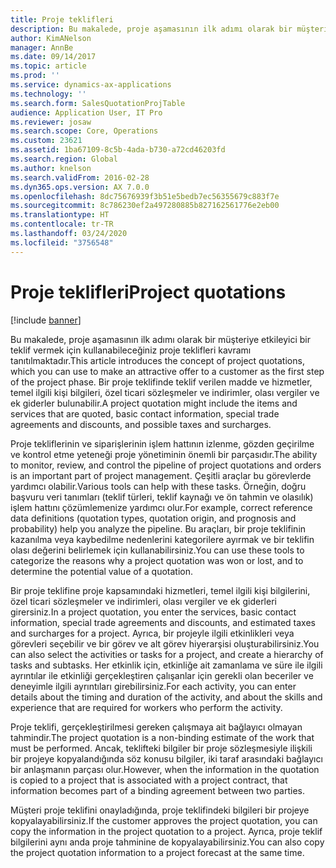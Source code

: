 ```yaml
---
title: Proje teklifleri
description: Bu makalede, proje aşamasının ilk adımı olarak bir müşteriye etkileyici bir teklif vermek için kullanabileceğiniz proje teklifleri kavramı tanıtılmaktadır. Bir proje teklifinde teklif verilen madde ve hizmetler, temel ilgili kişi bilgileri, özel ticari sözleşmeler ve indirimler, olası vergiler ve ek giderler bulunabilir.
author: KimANelson
manager: AnnBe
ms.date: 09/14/2017
ms.topic: article
ms.prod: ''
ms.service: dynamics-ax-applications
ms.technology: ''
ms.search.form: SalesQuotationProjTable
audience: Application User, IT Pro
ms.reviewer: josaw
ms.search.scope: Core, Operations
ms.custom: 23621
ms.assetid: 1ba67109-8c5b-4ada-b730-a72cd46203fd
ms.search.region: Global
ms.author: knelson
ms.search.validFrom: 2016-02-28
ms.dyn365.ops.version: AX 7.0.0
ms.openlocfilehash: 8dc75676939f3b51e5bedb7ec56355679c883f7e
ms.sourcegitcommit: 8c786230ef2a497280885b827162561776e2eb00
ms.translationtype: HT
ms.contentlocale: tr-TR
ms.lasthandoff: 03/24/2020
ms.locfileid: "3756548"
---
```

# <a name="project-quotations"></a><span data-ttu-id="e170e-104">Proje teklifleri</span><span class="sxs-lookup"><span data-stu-id="e170e-104">Project quotations</span></span>

[!include [banner](../includes/banner.md)]

<span data-ttu-id="e170e-105">Bu makalede, proje aşamasının ilk adımı olarak bir müşteriye etkileyici bir teklif vermek için kullanabileceğiniz proje teklifleri kavramı tanıtılmaktadır.</span><span class="sxs-lookup"><span data-stu-id="e170e-105">This article introduces the concept of project quotations, which you can use to make an attractive offer to a customer as the first step of the project phase.</span></span> <span data-ttu-id="e170e-106">Bir proje teklifinde teklif verilen madde ve hizmetler, temel ilgili kişi bilgileri, özel ticari sözleşmeler ve indirimler, olası vergiler ve ek giderler bulunabilir.</span><span class="sxs-lookup"><span data-stu-id="e170e-106">A project quotation might include the items and services that are quoted, basic contact information, special trade agreements and discounts, and possible taxes and surcharges.</span></span> 

<span data-ttu-id="e170e-107">Proje tekliflerinin ve siparişlerinin işlem hattının izlenme, gözden geçirilme ve kontrol etme yeteneği proje yönetiminin önemli bir parçasıdır.</span><span class="sxs-lookup"><span data-stu-id="e170e-107">The ability to monitor, review, and control the pipeline of project quotations and orders is an important part of project management.</span></span> <span data-ttu-id="e170e-108">Çeşitli araçlar bu görevlerde yardımcı olabilir.</span><span class="sxs-lookup"><span data-stu-id="e170e-108">Various tools can help with these tasks.</span></span> <span data-ttu-id="e170e-109">Örneğin, doğru başvuru veri tanımları (teklif türleri, teklif kaynağı ve ön tahmin ve olasılık) işlem hattını çözümlemenize yardımcı olur.</span><span class="sxs-lookup"><span data-stu-id="e170e-109">For example, correct reference data definitions (quotation types, quotation origin, and prognosis and probability) help you analyze the pipeline.</span></span> <span data-ttu-id="e170e-110">Bu araçları, bir proje teklifinin kazanılma veya kaybedilme nedenlerini kategorilere ayırmak ve bir teklifin olası değerini belirlemek için kullanabilirsiniz.</span><span class="sxs-lookup"><span data-stu-id="e170e-110">You can use these tools to categorize the reasons why a project quotation was won or lost, and to determine the potential value of a quotation.</span></span> 

<span data-ttu-id="e170e-111">Bir proje teklifine proje kapsamındaki hizmetleri, temel ilgili kişi bilgilerini, özel ticari sözleşmeler ve indirimleri, olası vergiler ve ek giderleri girersiniz.</span><span class="sxs-lookup"><span data-stu-id="e170e-111">In a project quotation, you enter the services, basic contact information, special trade agreements and discounts, and estimated taxes and surcharges for a project.</span></span> <span data-ttu-id="e170e-112">Ayrıca, bir projeyle ilgili etkinlikleri veya görevleri seçebilir ve bir görev ve alt görev hiyerarşisi oluşturabilirsiniz.</span><span class="sxs-lookup"><span data-stu-id="e170e-112">You can also select the activities or tasks for a project, and create a hierarchy of tasks and subtasks.</span></span> <span data-ttu-id="e170e-113">Her etkinlik için, etkinliğe ait zamanlama ve süre ile ilgili ayrıntılar ile etkinliği gerçekleştiren çalışanlar için gerekli olan beceriler ve deneyimle ilgili ayrıntıları girebilirsiniz.</span><span class="sxs-lookup"><span data-stu-id="e170e-113">For each activity, you can enter details about the timing and duration of the activity, and about the skills and experience that are required for workers who perform the activity.</span></span> 

<span data-ttu-id="e170e-114">Proje teklifi, gerçekleştirilmesi gereken çalışmaya ait bağlayıcı olmayan tahmindir.</span><span class="sxs-lookup"><span data-stu-id="e170e-114">The project quotation is a non-binding estimate of the work that must be performed.</span></span> <span data-ttu-id="e170e-115">Ancak, teklifteki bilgiler bir proje sözleşmesiyle ilişkili bir projeye kopyalandığında söz konusu bilgiler, iki taraf arasındaki bağlayıcı bir anlaşmanın parçası olur.</span><span class="sxs-lookup"><span data-stu-id="e170e-115">However, when the information in the quotation is copied to a project that is associated with a project contract, that information becomes part of a binding agreement between two parties.</span></span> 

<span data-ttu-id="e170e-116">Müşteri proje teklifini onayladığında, proje teklifindeki bilgileri bir projeye kopyalayabilirsiniz.</span><span class="sxs-lookup"><span data-stu-id="e170e-116">If the customer approves the project quotation, you can copy the information in the project quotation to a project.</span></span> <span data-ttu-id="e170e-117">Ayrıca, proje teklif bilgilerini aynı anda proje tahminine de kopyalayabilirsiniz.</span><span class="sxs-lookup"><span data-stu-id="e170e-117">You can also copy the project quotation information to a project forecast at the same time.</span></span>



